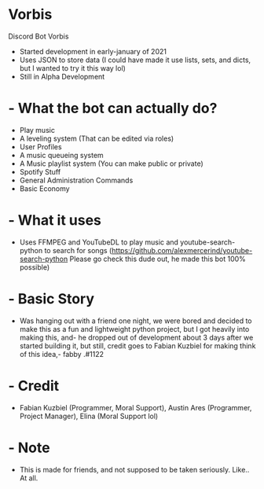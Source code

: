 # Vorbis
Discord Bot Vorbis
- Started development in early-january of 2021
- Uses JSON to store data (I could have made it use lists, sets, and dicts, but I wanted to try it this way lol)
- Still in Alpha Development

# - What the bot can actually do?

- Play music
- A leveling system (That can be edited via roles)
- User Profiles
- A music queueing system
- A Music playlist system (You can make public or private)
- Spotify Stuff
- General Administration Commands
- Basic Economy

# - What it uses

- Uses FFMPEG and YouTubeDL to play music and youtube-search-python to search for songs (https://github.com/alexmercerind/youtube-search-python Please go check this dude out, he made this bot 100% possible)

# - Basic Story

- Was hanging out with a friend one night, we were bored and decided to make this as a fun and lightweight python project, but I got heavily into making this, and-
  he dropped out of development about 3 days after we started building it, but still, credit goes to Fabian Kuzbiel for making think of this idea,-
  fabby .#1122

# - Credit

- Fabian Kuzbiel (Programmer, Moral Support), Austin Ares (Programmer, Project Manager), Elina (Moral Support lol) 

# - Note

- This is made for friends, and not supposed to be taken seriously. Like.. At all.
